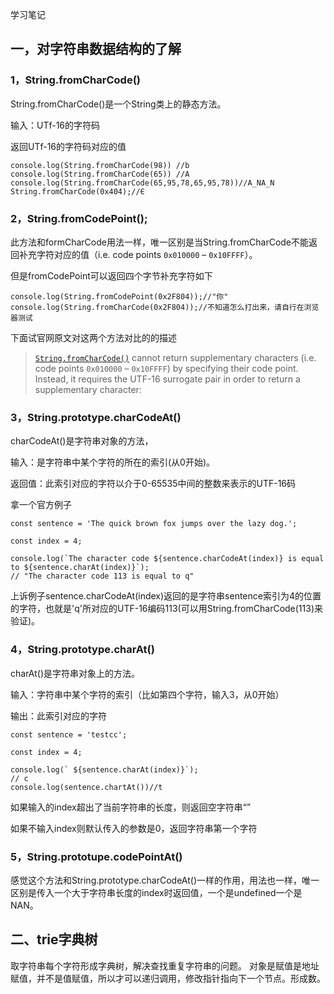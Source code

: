 学习笔记
## 一，对字符串数据结构的了解
### 1，String.fromCharCode()

String.fromCharCode()是一个String类上的静态方法。

输入：UTf-16的字符码

返回UTf-16的字符码对应的值

```
console.log(String.fromCharCode(98)) //b
console.log(String.fromCharCode(65)) //A
console.log(String.fromCharCode(65,95,78,65,95,78))//A_NA_N
String.fromCharCode(0x404);//Є
```

### 2，String.fromCodePoint(); 

此方法和formCharCode用法一样，唯一区别是当String.fromCharCode不能返回补充字符对应的值（i.e. code points `0x010000` – `0x10FFFF`）。

但是fromCodePoint可以返回四个字节补充字符如下

```
console.log(String.fromCodePoint(0x2F804));//"你"
console.log(String.fromCharCode(0x2F804));//不知道怎么打出来，请自行在浏览器测试
```

下面试官网原文对这两个方法对比的的描述

> [`String.fromCharCode()`](https://developer.mozilla.org/en-US/docs/Web/JavaScript/Reference/Global_Objects/String/fromCharCode) cannot return supplementary characters (i.e. code points `0x010000` – `0x10FFFF`) by specifying their code point. Instead, it requires the UTF-16 surrogate pair in order to return a supplementary character:

### 3，String.prototype.charCodeAt()

charCodeAt()是字符串对象的方法，

输入：是字符串中某个字符的所在的索引(从0开始)。

返回值：此索引对应的字符以介于0-65535中间的整数来表示的UTF-16码

拿一个官方例子

```
const sentence = 'The quick brown fox jumps over the lazy dog.';

const index = 4;

console.log(`The character code ${sentence.charCodeAt(index)} is equal to ${sentence.charAt(index)}`);
// "The character code 113 is equal to q"

```

上诉例子sentence.charCodeAt(index)返回的是字符串sentence索引为4的位置的字符，也就是'q'所对应的UTF-16编码113(可以用String.fromCharCode(113)来验证)。

### 4，String.prototype.charAt()

charAt()是字符串对象上的方法。

输入：字符串中某个字符的索引（比如第四个字符，输入3，从0开始）

输出：此索引对应的字符

```
const sentence = 'testcc';

const index = 4;

console.log(` ${sentence.charAt(index)}`);
// c
console.log(sentence.chartAt())//t 
```

如果输入的index超出了当前字符串的长度，则返回空字符串“”

如果不输入index则默认传入的参数是0，返回字符串第一个字符

### 5，String.prototupe.codePointAt()

感觉这个方法和String.prototype.charCodeAt()一样的作用，用法也一样，唯一区别是传入一个大于字符串长度的index时返回值，一个是undefined一个是NAN。

## 二、trie字典树

取字符串每个字符形成字典树，解决查找重复字符串的问题。
对象是赋值是地址赋值，并不是值赋值，所以才可以递归调用，修改指针指向下一个节点。形成数。


